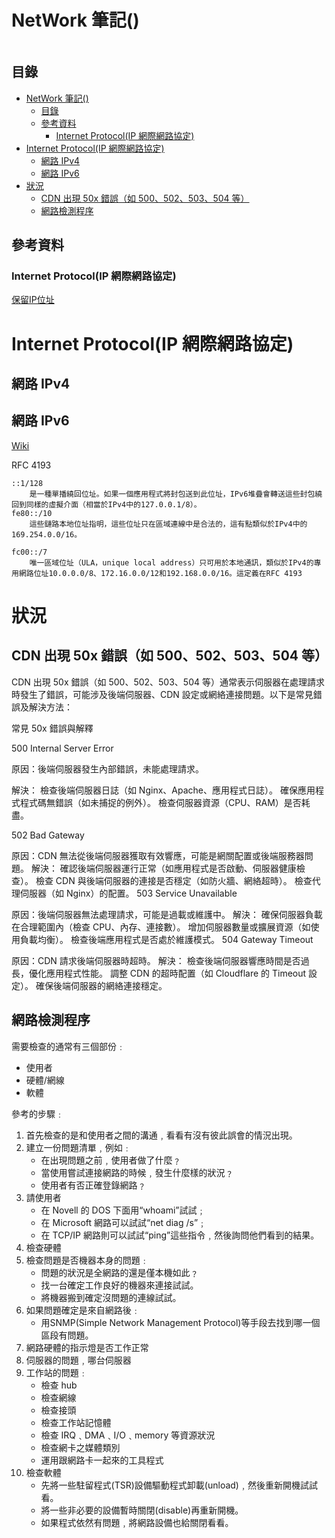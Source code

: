 # NetWork 筆記()

```
```

## 目錄

- [NetWork 筆記()](#network-筆記)
  - [目錄](#目錄)
  - [參考資料](#參考資料)
    - [Internet Protocol(IP 網際網路協定)](#internet-protocolip-網際網路協定)
- [Internet Protocol(IP 網際網路協定)](#internet-protocolip-網際網路協定-1)
  - [網路 IPv4](#網路-ipv4)
  - [網路 IPv6](#網路-ipv6)
- [狀況](#狀況)
  - [CDN 出現 50x 錯誤（如 500、502、503、504 等）](#cdn-出現-50x-錯誤如-500502503504-等)
  - [網路檢測程序](#網路檢測程序)

## 參考資料

### Internet Protocol(IP 網際網路協定)

[保留IP位址](https://zh.wikipedia.org/zh-tw/%E4%BF%9D%E7%95%99IP%E5%9C%B0%E5%9D%80)

# Internet Protocol(IP 網際網路協定)

## 網路 IPv4

## 網路 IPv6

[Wiki](https://zh.wikipedia.org/wiki/IPv6#IPv6%E6%A0%BC%E5%BC%8F)

RFC 4193
```
::1/128
	是一種單播繞回位址。如果一個應用程式將封包送到此位址，IPv6堆疊會轉送這些封包繞回到同樣的虛擬介面（相當於IPv4中的127.0.0.1/8）。
fe80::/10
	這些鏈路本地位址指明，這些位址只在區域連線中是合法的，這有點類似於IPv4中的169.254.0.0/16。

fc00::/7
	唯一區域位址（ULA，unique local address）只可用於本地通訊，類似於IPv4的專用網路位址10.0.0.0/8、172.16.0.0/12和192.168.0.0/16。這定義在RFC 4193
```

# 狀況

## CDN 出現 50x 錯誤（如 500、502、503、504 等）

CDN 出現 50x 錯誤（如 500、502、503、504 等）通常表示伺服器在處理請求時發生了錯誤，可能涉及後端伺服器、CDN 設定或網絡連接問題。以下是常見錯誤及解決方法：

常見 50x 錯誤與解釋

500 Internal Server Error

原因：後端伺服器發生內部錯誤，未能處理請求。

解決：
檢查後端伺服器日誌（如 Nginx、Apache、應用程式日誌）。
確保應用程式程式碼無錯誤（如未捕捉的例外）。
檢查伺服器資源（CPU、RAM）是否耗盡。

502 Bad Gateway

原因：CDN 無法從後端伺服器獲取有效響應，可能是網關配置或後端服務器問題。
解決：
確認後端伺服器運行正常（如應用程式是否啟動、伺服器健康檢查）。
檢查 CDN 與後端伺服器的連接是否穩定（如防火牆、網絡超時）。
檢查代理伺服器（如 Nginx）的配置。
503 Service Unavailable

原因：後端伺服器無法處理請求，可能是過載或維護中。
解決：
確保伺服器負載在合理範圍內（檢查 CPU、內存、連接數）。
增加伺服器數量或擴展資源（如使用負載均衡）。
檢查後端應用程式是否處於維護模式。
504 Gateway Timeout

原因：CDN 請求後端伺服器時超時。
解決：
檢查後端伺服器響應時間是否過長，優化應用程式性能。
調整 CDN 的超時配置（如 Cloudflare 的 Timeout 設定）。
確保後端伺服器的網絡連接穩定。

## 網路檢測程序

需要檢查的通常有三個部份﹕

* 使用者
* 硬體/網線
* 軟體

參考的步驟﹕

1. 首先檢查的是和使用者之間的溝通﹐看看有沒有彼此誤會的情況出現。
2. 建立一份問題清單﹐例如﹕
	* 在出現問題之前﹐使用者做了什麼﹖
	* 當使用嘗試連接網路的時候﹐發生什麼樣的狀況﹖
	* 使用者有否正確登錄網路﹖
3. 請使用者
   * 在 Novell 的 DOS 下面用“whoami”試試﹔
   * 在 Microsoft 網路可以試試“net diag /s”﹔
   * 在 TCP/IP 網路則可以試試“ping”這些指令﹐然後詢問他們看到的結果。
4. 檢查硬體
5. 檢查問題是否機器本身的問題﹕
	* 問題的狀況是全網路的還是僅本機如此﹖
	* 找一台確定工作良好的機器來連接試試。
	* 將機器搬到確定沒問題的連線試試。
6. 如果問題確定是來自網路後﹕
   * 用SNMP(Simple Network Management Protocol)等手段去找到哪一個區段有問題。
7. 網路硬體的指示燈是否工作正常
8. 伺服器的問題﹐哪台伺服器
9. 工作站的問題﹕
	* 檢查 hub
	* 檢查網線
	* 檢查接頭
	* 檢查工作站記憶體
	* 檢查 IRQ﹑DMA﹑I/O﹑memory 等資源狀況
	* 檢查網卡之媒體類別
	* 運用跟網路卡一起來的工具程式
10. 檢查軟體
	* 先將一些駐留程式(TSR)設備驅動程式卸載(unload)﹐然後重新開機試試看。
	* 將一些非必要的設備暫時關閉(disable)再重新開機。
	* 如果程式依然有問題﹐將網路設備也給關閉看看。
